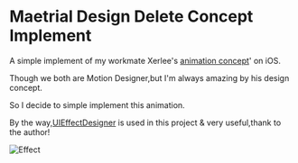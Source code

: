 # Maetrial Design Delete Concept Implement

A simple implement of my workmate Xerlee's [animation concept](https://dribbble.com/shots/2245626-Material-Design-Delete)' on iOS.

Though we both are Motion Designer,but I'm always amazing by his design concept.

So I decide to simple implement this animation.

By the way,[UIEffectDesigner](https://github.com/icanzilb/UIEffectDesignerView) is used in this project & very useful,thank to the author!

![Effect](https://github.com/MartinRGB/MTMaterialDelete/blob/master/342.gif?raw=true)



